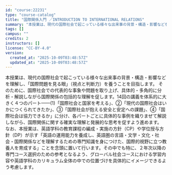 ```yaml
---
id: "course:22231"
type: "course-catalog"
title: "国際関係入門 ／INTRODUCTION TO INTERNATIONAL RELATIONS"
summary: "本授業は、現代の国際社会で起こっている様々な出来事の背景・構造・影響などを理解し、｢国際問題を見る眼｣（視点と判断力）を養うことを目指します。 そのために、国際社会での代表的な事象や問題を取り上げ、具体的・多角的に分析・解説しながら国際関係…"
tags: []
campus: ""
credits: 2
instructors: []
license: "CC-BY-4.0"
version:
  created_at: "2025-10-09T03:48:57Z"
  updated_at: "2025-10-09T03:48:57Z"
---
```

本授業は、現代の国際社会で起こっている様々な出来事の背景・構造・影響などを理解し、｢国際問題を見る眼｣（視点と判断力）を養うことを目指します。 そのために、国際社会での代表的な事象や問題を取り上げ、具体的・多角的に分析・解説しながら国際関係の包括的な理解を促します。14回の講義を体系的に大きく４つのパート——(1)「国際社会と国家を考える」、②「現代の国際社会はいかにつくられてきたか」、③「国際社会が抱える安全と安定への課題」、④「国際社会は協力できるか」に分け、各パートごとに具体的な事例を織りまぜて解説しながら、国際関係に関する確実な理解と発展的な思考を促すよう進めます。 なお、本授業は、英語学科の教育課程の編成・実施の方針（CP）や学位授与方針（DP）が示す「英語の運用能力を養成し、英語圏の言語・文学・文化・社会・国際関係などを理解するための専門知識を身につけた、国際的視野に立つ教養人を育成する」ことを念頭に置いて行います。その中でも特に、２年次以降の専門コース選択のための参考となるよう、グローバル社会コースにおける学習内容や英語学科のカリキュラム全体の中での位置づけを具体的にイメージできるよう考慮します。
